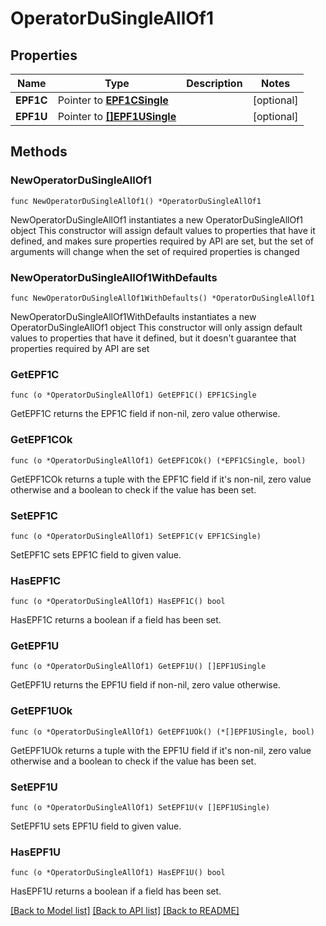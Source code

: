 # OperatorDuSingleAllOf1

## Properties

Name | Type | Description | Notes
------------ | ------------- | ------------- | -------------
**EPF1C** | Pointer to [**EPF1CSingle**](EPF1CSingle.md) |  | [optional] 
**EPF1U** | Pointer to [**[]EPF1USingle**](EPF1USingle.md) |  | [optional] 

## Methods

### NewOperatorDuSingleAllOf1

`func NewOperatorDuSingleAllOf1() *OperatorDuSingleAllOf1`

NewOperatorDuSingleAllOf1 instantiates a new OperatorDuSingleAllOf1 object
This constructor will assign default values to properties that have it defined,
and makes sure properties required by API are set, but the set of arguments
will change when the set of required properties is changed

### NewOperatorDuSingleAllOf1WithDefaults

`func NewOperatorDuSingleAllOf1WithDefaults() *OperatorDuSingleAllOf1`

NewOperatorDuSingleAllOf1WithDefaults instantiates a new OperatorDuSingleAllOf1 object
This constructor will only assign default values to properties that have it defined,
but it doesn't guarantee that properties required by API are set

### GetEPF1C

`func (o *OperatorDuSingleAllOf1) GetEPF1C() EPF1CSingle`

GetEPF1C returns the EPF1C field if non-nil, zero value otherwise.

### GetEPF1COk

`func (o *OperatorDuSingleAllOf1) GetEPF1COk() (*EPF1CSingle, bool)`

GetEPF1COk returns a tuple with the EPF1C field if it's non-nil, zero value otherwise
and a boolean to check if the value has been set.

### SetEPF1C

`func (o *OperatorDuSingleAllOf1) SetEPF1C(v EPF1CSingle)`

SetEPF1C sets EPF1C field to given value.

### HasEPF1C

`func (o *OperatorDuSingleAllOf1) HasEPF1C() bool`

HasEPF1C returns a boolean if a field has been set.

### GetEPF1U

`func (o *OperatorDuSingleAllOf1) GetEPF1U() []EPF1USingle`

GetEPF1U returns the EPF1U field if non-nil, zero value otherwise.

### GetEPF1UOk

`func (o *OperatorDuSingleAllOf1) GetEPF1UOk() (*[]EPF1USingle, bool)`

GetEPF1UOk returns a tuple with the EPF1U field if it's non-nil, zero value otherwise
and a boolean to check if the value has been set.

### SetEPF1U

`func (o *OperatorDuSingleAllOf1) SetEPF1U(v []EPF1USingle)`

SetEPF1U sets EPF1U field to given value.

### HasEPF1U

`func (o *OperatorDuSingleAllOf1) HasEPF1U() bool`

HasEPF1U returns a boolean if a field has been set.


[[Back to Model list]](../README.md#documentation-for-models) [[Back to API list]](../README.md#documentation-for-api-endpoints) [[Back to README]](../README.md)


